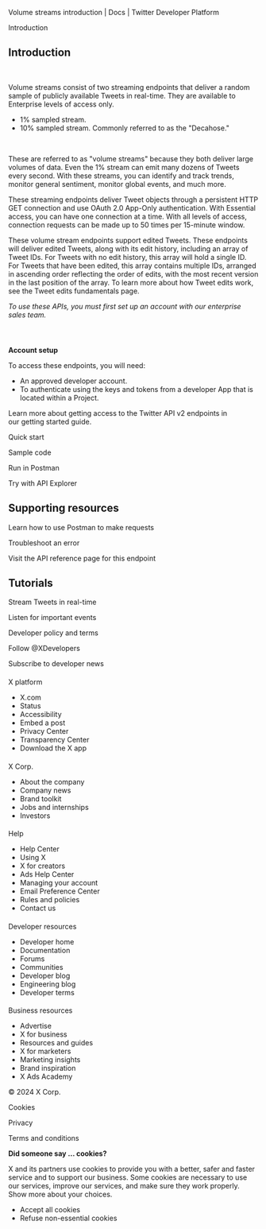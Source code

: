 



Volume streams introduction | Docs | Twitter Developer Platform 






































































































Introduction






Introduction
------------


 


Volume streams consist of two streaming endpoints that deliver a random sample of publicly available Tweets in real-time. They are available to Enterprise levels of access only.


* 1% sampled stream.
* 10% sampled stream. Commonly referred to as the "Decahose."


 


These are referred to as "volume streams" because they both deliver large volumes of data. Even the 1% stream can emit many dozens of Tweets every second. With these streams, you can identify and track trends, monitor general sentiment, monitor global events, and much more.   




These streaming endpoints deliver Tweet objects through a persistent HTTP GET connection and use OAuth 2.0 App-Only authentication. With Essential access, you can have one connection at a time. With all levels of access, connection requests can be made up to 50 times per 15-minute window.


These volume stream endpoints support edited Tweets. These endpoints will deliver edited Tweets, along with its edit history, including an array of Tweet IDs. For Tweets with no edit history, this array will hold a single ID. For Tweets that have been edited, this array contains multiple IDs, arranged in ascending order reflecting the order of edits, with the most recent version in the last position of the array. To learn more about how Tweet edits work, see the Tweet edits fundamentals page. 


*To use these APIs, you must first set up an account with our enterprise sales team.*


 


### 











**Account setup**


To access these endpoints, you will need:


* An approved developer account.
* To authenticate using the keys and tokens from a developer App that is located within a Project.


Learn more about getting access to the Twitter API v2 endpoints in our getting started guide.












Quick start


Sample code


Run in Postman


Try with API Explorer

















Supporting resources
--------------------






Learn how to use Postman to make requests


Troubleshoot an error


Visit the API reference page for this endpoint










Tutorials
---------






Stream Tweets in real-time


Listen for important events

























Developer policy and terms


Follow @XDevelopers


Subscribe to developer news












#### 
 X platform


* X.com
* Status
* Accessibility
* Embed a post
* Privacy Center
* Transparency Center
* Download the X app




#### 
 X Corp.


* About the company
* Company news
* Brand toolkit
* Jobs and internships
* Investors




#### 
 Help


* Help Center
* Using X
* X for creators
* Ads Help Center
* Managing your account
* Email Preference Center
* Rules and policies
* Contact us




#### 
 Developer resources


* Developer home
* Documentation
* Forums
* Communities
* Developer blog
* Engineering blog
* Developer terms




#### 
 Business resources


* Advertise
* X for business
* Resources and guides
* X for marketers
* Marketing insights
* Brand inspiration
* X Ads Academy









 © 2024 X Corp.
 


Cookies


Privacy


Terms and conditions






















**Did someone say … cookies?**  
  


 X and its partners use cookies to provide you with a better, safer and
 faster service and to support our business. Some cookies are necessary to use
 our services, improve our services, and make sure they work properly.
 Show more about your choices.


 




* Accept all cookies
* Refuse non-essential cookies















